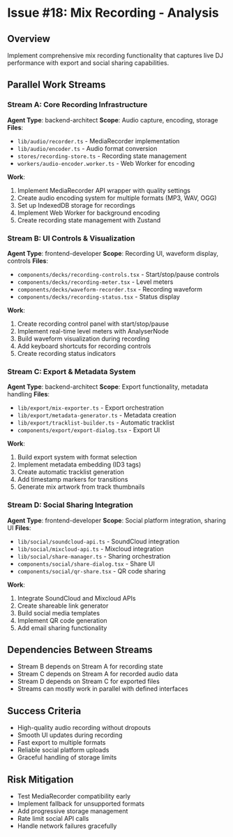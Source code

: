 # Issue #18: Mix Recording - Analysis

## Overview
Implement comprehensive mix recording functionality that captures live DJ performance with export and social sharing capabilities.

## Parallel Work Streams

### Stream A: Core Recording Infrastructure
**Agent Type**: backend-architect
**Scope**: Audio capture, encoding, storage
**Files**:
- `lib/audio/recorder.ts` - MediaRecorder implementation
- `lib/audio/encoder.ts` - Audio format conversion
- `stores/recording-store.ts` - Recording state management
- `workers/audio-encoder.worker.ts` - Web Worker for encoding

**Work**:
1. Implement MediaRecorder API wrapper with quality settings
2. Create audio encoding system for multiple formats (MP3, WAV, OGG)
3. Set up IndexedDB storage for recordings
4. Implement Web Worker for background encoding
5. Create recording state management with Zustand

### Stream B: UI Controls & Visualization
**Agent Type**: frontend-developer
**Scope**: Recording UI, waveform display, controls
**Files**:
- `components/decks/recording-controls.tsx` - Start/stop/pause controls
- `components/decks/recording-meter.tsx` - Level meters
- `components/decks/waveform-recorder.tsx` - Recording waveform
- `components/decks/recording-status.tsx` - Status display

**Work**:
1. Create recording control panel with start/stop/pause
2. Implement real-time level meters with AnalyserNode
3. Build waveform visualization during recording
4. Add keyboard shortcuts for recording controls
5. Create recording status indicators

### Stream C: Export & Metadata System
**Agent Type**: backend-architect
**Scope**: Export functionality, metadata handling
**Files**:
- `lib/export/mix-exporter.ts` - Export orchestration
- `lib/export/metadata-generator.ts` - Metadata creation
- `lib/export/tracklist-builder.ts` - Automatic tracklist
- `components/export/export-dialog.tsx` - Export UI

**Work**:
1. Build export system with format selection
2. Implement metadata embedding (ID3 tags)
3. Create automatic tracklist generation
4. Add timestamp markers for transitions
5. Generate mix artwork from track thumbnails

### Stream D: Social Sharing Integration
**Agent Type**: frontend-developer
**Scope**: Social platform integration, sharing UI
**Files**:
- `lib/social/soundcloud-api.ts` - SoundCloud integration
- `lib/social/mixcloud-api.ts` - Mixcloud integration
- `lib/social/share-manager.ts` - Sharing orchestration
- `components/social/share-dialog.tsx` - Share UI
- `components/social/qr-share.tsx` - QR code sharing

**Work**:
1. Integrate SoundCloud and Mixcloud APIs
2. Create shareable link generator
3. Build social media templates
4. Implement QR code generation
5. Add email sharing functionality

## Dependencies Between Streams
- Stream B depends on Stream A for recording state
- Stream C depends on Stream A for recorded audio data
- Stream D depends on Stream C for exported files
- Streams can mostly work in parallel with defined interfaces

## Success Criteria
- High-quality audio recording without dropouts
- Smooth UI updates during recording
- Fast export to multiple formats
- Reliable social platform uploads
- Graceful handling of storage limits

## Risk Mitigation
- Test MediaRecorder compatibility early
- Implement fallback for unsupported formats
- Add progressive storage management
- Rate limit social API calls
- Handle network failures gracefully